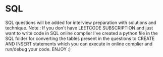 # SQL
SQL questions will be added for interview preparation with solutions and technique.
Note : If you don't have LEETCODE SUBSCRIPTION and just want to write code in SQL online complier I've created a python file in the SQL folder for converting the tables present in the questions to CREATE AND INSERT statements which you can execute in online complier and run/debug your code.
ENJOY :)
